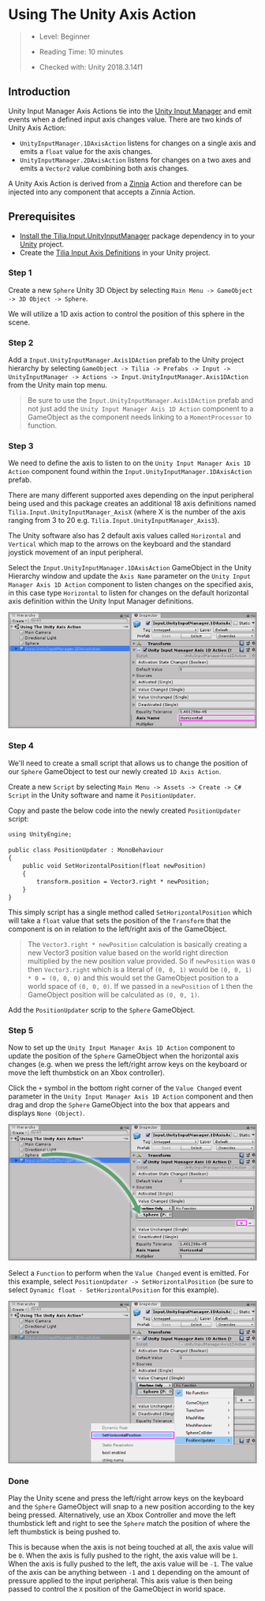 # Using The Unity Axis Action

> * Level: Beginner
>
> * Reading Time: 10 minutes
>
> * Checked with: Unity 2018.3.14f1

## Introduction

Unity Input Manager Axis Actions tie into the [Unity Input Manager] and emit events when a defined input axis changes value. There are two kinds of Unity Axis Action:

* `UnityInputManager.1DAxisAction` listens for changes on a single axis and emits a `float` value for the axis changes.
* `UnityInputManager.2DAxisAction` listens for changes on a two axes and emits a `Vector2` value combining both axis changes.

A Unity Axis Action is derived from a [Zinnia] Action and therefore can be injected into any component that accepts a Zinnia Action.

## Prerequisites

* [Install the Tilia.Input.UnityInputManager] package dependency in to your [Unity] project.
* Create the [Tilia Input Axis Definitions] in your Unity project.

### Step 1

Create a new `Sphere` Unity 3D Object by selecting `Main Menu -> GameObject -> 3D Object -> Sphere`.

We will utilize a 1D axis action to control the position of this sphere in the scene.

### Step 2

Add a `Input.UnityInputManager.Axis1DAction` prefab to the Unity project hierarchy by selecting `GameObject -> Tilia -> Prefabs -> Input -> UnityInputManager -> Actions -> Input.UnityInputManager.Axis1DAction` from the Unity main top menu.

> Be sure to use the `Input.UnityInputManager.Axis1DAction` prefab and not just add the `Unity Input Manager Axis 1D Action` component to a GameObject as the component needs linking to a `MomentProcessor` to function.

### Step 3

We need to define the axis to listen to on the `Unity Input Manager Axis 1D Action` component found within the `Input.UnityInputManager.1DAxisAction` prefab.

There are many different supported axes depending on the input peripheral being used and this package creates an additional 18 axis definitions named `Tilia.Input.UnityInputManager_AxisX` (where X is the number of the axis ranging from 3 to 20 e.g. `Tilia.Input.UnityInputManager_Axis3`).

The Unity software also has 2 default axis values called `Horizontal` and `Vertical` which map to the arrows on the keyboard and the standard joystick movement of an input peripheral.

Select the `Input.UnityInputManager.1DAxisAction` GameObject in the Unity Hierarchy window and update the `Axis Name` parameter on the `Unity Input Manager Axis 1D Action` component to listen changes on the specified axis, in this case type `Horizontal` to listen for changes on the default horizontal axis definition within the Unity Input Manager definitions.

![Change Axis Name To Horizontal](assets/images/ChangeAxisNameToHorizontal.png)

### Step 4

We'll need to create a small script that allows us to change the position of our `Sphere` GameObject to test our newly created `1D Axis Action`.

Create a new `Script` by selecting `Main Menu -> Assets -> Create -> C# Script` in the Unity software and name it `PositionUpdater`.

Copy and paste the below code into the newly created `PositionUpdater` script:

```
using UnityEngine;

public class PositionUpdater : MonoBehaviour
{
    public void SetHorizontalPosition(float newPosition)
    {
        transform.position = Vector3.right * newPosition;
    }
}
```

This simply script has a single method called `SetHorizontalPosition` which will take a `float` value that sets the position of the `Transform` that the component is on in relation to the left/right axis of the GameObject.

> The `Vector3.right * newPosition` calculation is basically creating a new Vector3 position value based on the world right direction multiplied by the new position value provided. So if `newPosition` was `0` then `Vector3.right` which is a literal of `(0, 0, 1)` would be `(0, 0, 1) * 0 = (0, 0, 0)` and this would set the GameObject position to a world space of `(0, 0, 0)`. If we passed in a `newPosition` of `1` then the GameObject position will be calculated as `(0, 0, 1)`.

Add the `PositionUpdater` scrip to the `Sphere` GameObject.

### Step 5

Now to set up the `Unity Input Manager Axis 1D Action` component to update the position of the `Sphere` GameObject when the horizontal axis changes (e.g. when we press the left/right arrow keys on the keyboard or move the left thumbstick on an Xbox controller).

Click the `+` symbol in the bottom right corner of the `Value Changed` event parameter in the `Unity Input Manager Axis 1D Action` component and then drag and drop the `Sphere` GameObject into the box that appears and displays `None (Object)`.

![Add Sphere To Value Changed Event](assets/images/AddSphereToValueChangedEvent.png)

Select a `Function` to perform when the `Value Changed` event is emitted. For this example, select `PositionUpdater -> SetHorizontalPosition` (be sure to select `Dynamic float - SetHorizontalPosition` for this example).

![Set Value Changed Listener To PositionUpdater SetHorizontalPosition Method](assets/images/SetValueChangedListenerToPositionUpdaterSetHorizontalPositionMethod.png)

### Done

Play the Unity scene and press the left/right arrow keys on the keyboard and the `Sphere` GameObject will snap to a new position according to the key being pressed. Alternatively, use an Xbox Controller and move the left thumbstick left and right to see the `Sphere` match the position of where the left thumbstick is being pushed to.

This is because when the axis is not being touched at all, the axis value will be `0`. When the axis is fully pushed to the right, the axis value will be `1`. When the axis is fully pushed to the left, the axis value will be `-1`. The value of the axis can be anything between `-1` and `1` depending on the amount of pressure applied to the input peripheral. This axis value is then being passed to control the `X` position of the GameObject in world space.

[Unity Input Manager]: https://docs.unity3d.com/Manual/class-InputManager.html
[Zinnia]: https://github.com/ExtendRealityLtd/Zinnia.Unity
[Install the Tilia.Input.UnityInputManager]: ../Installation/README.md
[Unity]: https://unity3d.com/
[Tilia Input Axis Definitions]: ../Installation/README.md#step-4-creating-the-required-unity-input-manager-axis-definitions